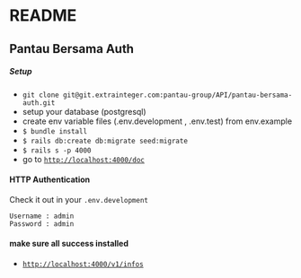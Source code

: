 # README
## Pantau Bersama Auth

##### Setup
- `git clone git@git.extrainteger.com:pantau-group/API/pantau-bersama-auth.git`
- setup your database (postgresql)
- create env variable files (.env.development , .env.test) from env.example
- `$ bundle install`
- `$ rails db:create db:migrate seed:migrate`
- `$ rails s -p 4000`
- go to [`http://localhost:4000/doc`](http://localhost:4000/doc)

#### HTTP Authentication

Check it out in your `.env.development`

```
Username : admin
Password : admin
```

#### make sure all success installed
- [`http://localhost:4000/v1/infos`](http://localhost:4000/v1/infos)
